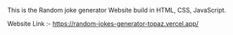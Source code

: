 This is the Random joke generator Website build in HTML, CSS, JavaScript.

Website Link :- https://random-jokes-generator-topaz.vercel.app/

